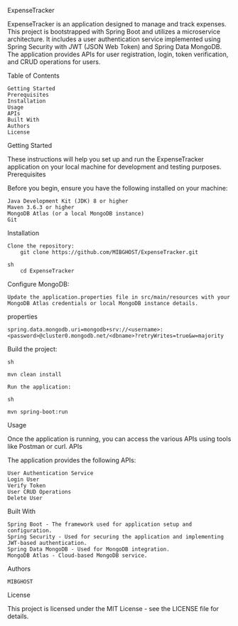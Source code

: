 ExpenseTracker

ExpenseTracker is an application designed to manage and track expenses. This project is bootstrapped with Spring Boot and utilizes a microservice architecture. It includes a user authentication service implemented using Spring Security with JWT (JSON Web Token) and Spring Data MongoDB. The application provides APIs for user registration, login, token verification, and CRUD operations for users.

Table of Contents

    Getting Started
    Prerequisites
    Installation
    Usage
    APIs
    Built With
    Authors
    License

Getting Started

These instructions will help you set up and run the ExpenseTracker application on your local machine for development and testing purposes.
Prerequisites

Before you begin, ensure you have the following installed on your machine:

    Java Development Kit (JDK) 8 or higher
    Maven 3.6.3 or higher
    MongoDB Atlas (or a local MongoDB instance)
    Git

Installation

    Clone the repository: 
        git clone https://github.com/MIBGHOST/ExpenseTracker.git

    sh 
        cd ExpenseTracker

Configure MongoDB:
            
    Update the application.properties file in src/main/resources with your MongoDB Atlas credentials or local MongoDB instance details.

properties

    spring.data.mongodb.uri=mongodb+srv://<username>:<password>@cluster0.mongodb.net/<dbname>?retryWrites=true&w=majority

Build the project:

    sh
    
    mvn clean install
    
    Run the application:
    
    sh

    mvn spring-boot:run

Usage

Once the application is running, you can access the various APIs using tools like Postman or curl.
APIs

The application provides the following APIs:
    
    User Authentication Service
    Login User
    Verify Token
    User CRUD Operations
    Delete User

Built With

    Spring Boot - The framework used for application setup and configuration.
    Spring Security - Used for securing the application and implementing JWT-based authentication.
    Spring Data MongoDB - Used for MongoDB integration.
    MongoDB Atlas - Cloud-based MongoDB service.

Authors

    MIBGHOST

License

This project is licensed under the MIT License - see the LICENSE file for details.
